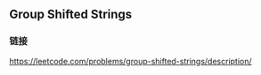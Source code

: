 ## Group Shifted Strings  
### 链接  
https://leetcode.com/problems/group-shifted-strings/description/